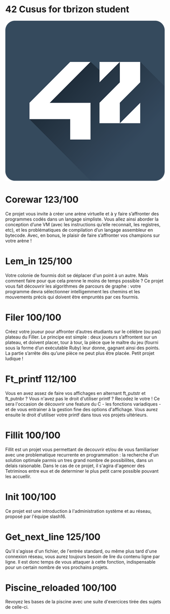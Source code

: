 # 42 Cusus for tbrizon student
![](Screenshots/42.png)



# Corewar 123/100

Ce projet vous invite à créer une arène virtuelle et à y faire s’affronter des programmes codés dans un langage simpliste. Vous allez ainsi aborder la conception d’une VM (avec les instructions qu’elle reconnait, les registres, etc), et les problématiques de compilation d’un langage assembleur en bytecode. Avec, en bonus, le plaisir de faire s’affronter vos champions sur votre arène !

# Lem_in 125/100

Votre colonie de fourmis doit se déplacer d'un point à un autre. Mais comment faire pour que cela prenne le moins de temps possible ? Ce projet vous fait découvrir les algorithmes de parcours de graphe : votre programme devra sélectionner intelligemment les chemins et les mouvements précis qui doivent être empruntés par ces fourmis.

# Filer 100/100

Créez votre joueur pour affronter d’autres étudiants sur le célèbre (ou pas) plateau du Filler. Le principe est simple : deux joueurs s’affrontent sur un plateau, et doivent placer, tour à tour, la pièce que le maître du jeu (fourni sous la forme d’un exécutable Ruby) leur donne, gagnant ainsi des points. La partie s’arrête dès qu’une pièce ne peut plus être placée. Petit projet ludique !

# Ft_printf 112/100

Vous en avez assez de faire vos affichages en alternant ft_putstr et ft_putnbr ? Vous n'avez pas le droit d'utiliser printf ? Recodez le votre ! Ce sera l'occasion de découvrir une feature du C - les fonctions variadiques - et de vous entrainer à la gestion fine des options d'affichage. Vous aurez ensuite le droit d'utiliser votre printf dans tous vos projets ultérieurs.

# Fillit 100/100

Fillit est un projet vous permettant de decouvrir et/ou de vous familiariser avec une problematique recurrente en programmation : la recherche d'un solution optimale parmis un tres grand nombre de possibilites, dans un delais raisonable. Dans le cas de ce projet, il s'agira d'agencer des Tetriminos entre eux et de determiner le plus petit carre possible pouvant les accuellir.

# Init 100/100

Ce projet est une introduction à l'administration système et au réseau, proposé par l'équipe slash16.

# Get_next_line 125/100

Qu'il s'agisse d'un fichier, de l'entrée standard, ou même plus tard d'une connexion réseau, vous aurez toujours besoin de lire du contenu ligne par ligne. Il est donc temps de vous attaquer à cette fonction, indispensable pour un certain nombre de vos prochains projets.

# Piscine_reloaded 100/100

Revoyez les bases de la piscine avec une suite d'exercices tirée des sujets de celle-ci.